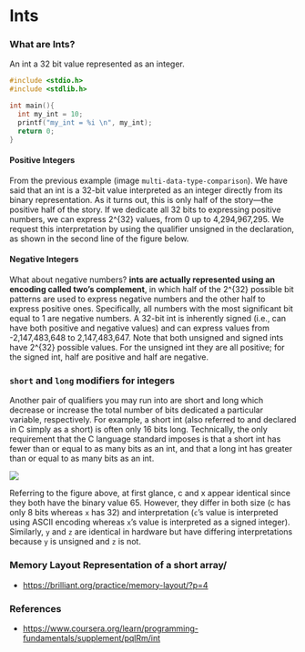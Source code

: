 # Ints

### What are Ints?
An int a 32 bit value represented as an integer.

```c
#include <stdio.h> 
#include <stdlib.h>

int main(){
  int my_int = 10;
  printf("my_int = %i \n", my_int);
  return 0;
}
```


#### Positive Integers
From the previous example (image `multi-data-type-comparison`). We have said that an int is a 32-bit value interpreted as an integer directly from its binary representation. As it turns out, this is only half of the story—the positive half of the story. If we dedicate all 32 bits to expressing positive numbers, we can express 2^{32} values, from 0 up to 4,294,967,295. We request this interpretation by using the qualifier unsigned in the declaration, as shown in the second line of the figure below.
<!-- IMAGE -->



#### Negative Integers
What about negative numbers? **ints are actually represented using an encoding called two’s complement**, in which half of the 2^{32} possible bit patterns are used to express negative numbers and the other half to express positive ones. Specifically, all numbers with the most significant bit equal to 1 are negative numbers. A 32-bit int is inherently signed (i.e., can have both positive and negative values) and can express values from -2,147,483,648 to 2,147,483,647. Note that both unsigned and signed ints have 2^{32} possible values. For the unsigned int they are all positive; for the signed int, half are positive and half are negative.
<!-- IMAGE -->





### `short` and `long` modifiers for integers
Another pair of qualifiers you may run into are short and long which decrease or increase the total number of bits dedicated a particular variable, respectively. For example, a short int (also referred to and declared in C simply as a short) is often only 16 bits long. Technically, the only requirement that the C language standard imposes is that a short int has fewer than or equal to as many bits as an int, and that a long int has greater than or equal to as many bits as an int.

<img src="../../../images/multi-data-types2.png">

Referring to the figure above, at first glance, c and x appear identical since they both have the binary value 65. However, they differ in both size (c has only 8 bits whereas `x` has 32) and interpretation (`c`’s value is interpreted using ASCII encoding whereas `x`’s value is interpreted as a signed integer). Similarly, `y` and `z` are identical in hardware but have differing interpretations because `y` is unsigned and `z` is not.


### Memory Layout Representation of a short array/
- https://brilliant.org/practice/memory-layout/?p=4

### References
- https://www.coursera.org/learn/programming-fundamentals/supplement/pqlRm/int
